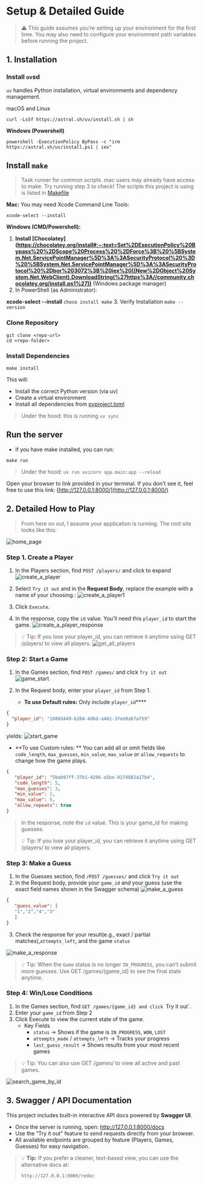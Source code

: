 # Setup & Detailed Guide
> ⚠️ This guide assumes you’re setting up your environment for the first time. You may also need to configure your environment path variables before running the project.

## 1. Installation

### Install `uv`sd
`uv` handles Python installation, virtual environments and dependency management.

macOS and Linux

    curl -LsSf https://astral.sh/uv/install.sh | sh

**Windows (Powershell)**

    powershell -ExecutionPolicy ByPass -c "irm https://astral.sh/uv/install.ps1 | iex"

## Install `make`
> Task runner for common scripts. mac users may already have access to make. Try running step 3 to check!
> The scripts this project is using is listed in [Makefile](/Makefile)

**Mac:**
You may need Xcode Command Line Tools:

    xcode-select --install

**Windows (CMD/Powershell):**
1. **Install [Chocolatey](https://chocolatey.org/install#:~:text=Set%2DExecutionPolicy%20Bypass%20%2DScope%20Process%20%2DForce%3B%20%5BSystem.Net.ServicePointManager%5D%3A%3ASecurityProtocol%20%3D%20%5BSystem.Net.ServicePointManager%5D%3A%3ASecurityProtocol%20%2Dbor%203072%3B%20iex%20((New%2DObject%20System.Net.WebClient).DownloadString(%27https%3A//community.chocolatey.org/install.ps1%27))** (Windows package manager)
2. In PowerShell (as Administrator):

**xcode-select --install**
    ```
    choco install make
    ```
3. Verify Installation
    ```
    make --version
    ```

### Clone Repository
```
git clone <repo-url>
cd <repo-folder>
```

### Install Dependencies

    make install

This will:
* Install the correct Python version (via uv)
* Create a virtual environment
* Install all dependencies from [pyproject.toml](/pyproject.toml)

> Under the hood: this is running `uv sync`

## Run the server
* if you have make installed, you can run:
```
make run
```
> Under the hood: `uv run uvicorn app.main:app --reload`

Open your browser to link provided in your terminal. If you don't see it, feel free to use this link: [http://127.0.0.1:8000/](http://127.0.0.1:8000/)


## 2. Detailed How to Play

> From here on out, I assume your application is running. The root site looks like this:

![home_page](images/home_page.png)

### Step 1. Create a Player

1. In the Players section, find `POST /players/` and click to expand
   ![create_a_player](images/create_a_player.png)

2. Select `Try it out` and in the **Request Body**, replace the example with a name of your choosing.:
   ![create_a_player1](images/create_a_player1.png)

3. Click `Execute`.
4. In the response, copy the `id` value. You'll need this `player_id` to start the game.
   ![create_a_player_response](images/create_a_player_response.png)

> 💡 Tip: If you lose your player_id, you can retrieve it anytime using GET /players/ to view all players.
> ![get_all_players](images/get_all_players.png)

### Step 2: Start a Game

1. In the Games section, find `POST /games/` and click `Try it out`
   ![game_start](images/game_start.png)

2. In the Request body, enter your `player_id` from Step 1.
    * **To use Default rules:** Only include `player_id`****

```json
{
  "player_id": "108dd449-b204-4d6d-a461-37ee8a67a759"
}
```
yields:
![start_game](game_start_response/img.png)

* **To use Custom rules: ** You can add all or omit fields like `code_length`, `max_guesses`, `min_value`, `max_value` or `allow_requests` to change how the game plays.
```json
{
   "player_id": "5bab97ff-37b1-4206-a5be-9174882a17b4",
   "code_length": 5,
   "max_guesses": 3,
   "min_value": 1,
   "max_value": 9,
   "allow_repeats": true
}
```
> In the response, note the `id` value. This is your game_id for making guesses.
>
> 💡 Tip: If you lose your player_id, you can retrieve it anytime using GET /players/ to view all players.

### Step 3: Make a Guess
1. In the Guesses section, find `/POST /guesses/` and click `Try it out`
2. In the Request body, provide your `game_id` and your guess (use the exact field names shown in the Swagger schema)
   ![make_a_guess](images/make_a_guess.png)

```json
{
   "guess_value": [
   "1","2","4","3"
   ]
}
```
3. Check the response for your result(e.g., exact / partial matches),`attempts_left`, and the game `status`

![make_a_response](images/make_a_guess_response.png)

> 💡 Tip: When the `Game` status is no longer `IN_PROGRESS`, you can’t submit more guesses. Use GET /games/{game_id} to see the final state anytime.

### Step 4: Win/Lose Conditions
1. In the Games section, find `GET /games/{game_id} and click `Try it out`.
2. Enter your `game_id` from Step 2
3. Click Execute to view the current state of the game.
    * Key Fields
        * `status` -> Shows if the game is `IN_PROGRESS`, `WON`, `LOST`
        * `attempts_made` / `attempts_left` -> Tracks your progress
        * `last_guess_result` -> Shows results from your most recent games

> 💡 Tip: You can also use GET /games/ to view all active and past games.

![search_game_by_id](images/search_game_by_id.png)



## 3. Swagger / API Documentation

This project includes built-in interactive API docs powered by **Swagger UI**.

- Once the server is running, open: http://127.0.0.1:8000/docs
- Use the “Try it out” feature to send requests directly from your browser.
- All available endpoints are grouped by feature (Players, Games, Guesses) for easy navigation.

> 💡 **Tip:** If you prefer a cleaner, text-based view, you can use the alternative docs at:
> ```
> http://127.0.0.1:8000/redoc
> ```
